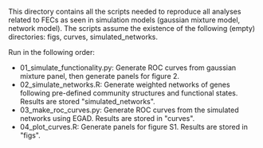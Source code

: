 
This directory contains all the scripts needed to reproduce all analyses related to FECs as seen in simulation models (gaussian mixture model, network model). The scripts assume the existence of the following (empty) directories: figs, curves, simulated_networks.

Run in the following order:
 - 01_simulate_functionality.py: Generate ROC curves from gaussian mixture panel, then generate panels for figure 2.
 - 02_simulate_networks.R: Generate weighted networks of genes following pre-defined community structures and functional states. Results are stored "simulated_networks".
 - 03_make_roc_curves.py: Generate ROC curves from the simulated networks using EGAD. Results are stored in "curves".
 - 04_plot_curves.R: Generate panels for figure S1. Results are stored in "figs".
